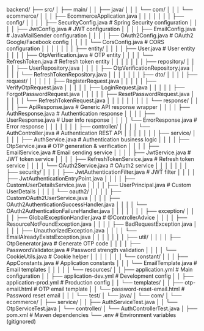 backend/
├── src/
│ ├── main/
│ │ ├── java/
│ │ │ └── com/
│ │ │ └── ecommerce/
│ │ │ ├── EcommerceApplication.java
│ │ │ │
│ │ │ ├── config/
│ │ │ │ ├── SecurityConfig.java # Spring Security configuration
│ │ │ │ ├── JwtConfig.java # JWT configuration
│ │ │ │ ├── EmailConfig.java # JavaMailSender configuration
│ │ │ │ ├── OAuth2Config.java # OAuth2 Google/Facebook config
│ │ │ │ └── CorsConfig.java # CORS configuration
│ │ │ │
│ │ │ ├── entity/
│ │ │ │ ├── User.java # User entity
│ │ │ │ ├── OtpVerification.java # OTP entity
│ │ │ │ └── RefreshToken.java # Refresh token entity
│ │ │ │
│ │ │ ├── repository/
│ │ │ │ ├── UserRepository.java
│ │ │ │ ├── OtpVerificationRepository.java
│ │ │ │ └── RefreshTokenRepository.java
│ │ │ │
│ │ │ ├── dto/
│ │ │ │ ├── request/
│ │ │ │ │ ├── RegisterRequest.java
│ │ │ │ │ ├── VerifyOtpRequest.java
│ │ │ │ │ ├── LoginRequest.java
│ │ │ │ │ ├── ForgotPasswordRequest.java
│ │ │ │ │ ├── ResetPasswordRequest.java
│ │ │ │ │ └── RefreshTokenRequest.java
│ │ │ │ │
│ │ │ │ └── response/
│ │ │ │ ├── ApiResponse.java # Generic API response wrapper
│ │ │ │ ├── AuthResponse.java # Authentication response
│ │ │ │ ├── UserResponse.java # User info response
│ │ │ │ └── ErrorResponse.java # Error response
│ │ │ │
│ │ │ ├── controller/
│ │ │ │ └── AuthController.java # Authentication REST API
│ │ │ │
│ │ │ ├── service/
│ │ │ │ ├── AuthService.java # Authentication business logic
│ │ │ │ ├── OtpService.java # OTP generation & verification
│ │ │ │ ├── EmailService.java # Email sending service
│ │ │ │ ├── JwtService.java # JWT token service
│ │ │ │ ├── RefreshTokenService.java # Refresh token service
│ │ │ │ └── OAuth2Service.java # OAuth2 service
│ │ │ │
│ │ │ ├── security/
│ │ │ │ ├── JwtAuthenticationFilter.java # JWT filter
│ │ │ │ ├── JwtAuthenticationEntryPoint.java
│ │ │ │ ├── CustomUserDetailsService.java
│ │ │ │ ├── UserPrincipal.java # Custom UserDetails
│ │ │ │ └── oauth2/
│ │ │ │ ├── CustomOAuth2UserService.java
│ │ │ │ ├── OAuth2AuthenticationSuccessHandler.java
│ │ │ │ └── OAuth2AuthenticationFailureHandler.java
│ │ │ │
│ │ │ ├── exception/
│ │ │ │ ├── GlobalExceptionHandler.java # @ControllerAdvice
│ │ │ │ ├── ResourceNotFoundException.java
│ │ │ │ ├── BadRequestException.java
│ │ │ │ ├── UnauthorizedException.java
│ │ │ │ └── EmailAlreadyExistsException.java
│ │ │ │
│ │ │ ├── util/
│ │ │ │ ├── OtpGenerator.java # Generate OTP code
│ │ │ │ ├── PasswordValidator.java # Password strength validation
│ │ │ │ └── CookieUtils.java # Cookie helper
│ │ │ │
│ │ │ └── constant/
│ │ │ ├── AppConstants.java # Application constants
│ │ │ └── EmailTemplate.java # Email templates
│ │ │
│ │ └── resources/
│ │ ├── application.yml # Main configuration
│ │ ├── application-dev.yml # Development config
│ │ ├── application-prod.yml # Production config
│ │ └── templates/
│ │ ├── otp-email.html # OTP email template
│ │ └── password-reset-email.html # Password reset email
│ │
│ └── test/
│ └── java/
│ └── com/
│ └── ecommerce/
│ ├── service/
│ │ ├── AuthServiceTest.java
│ │ └── OtpServiceTest.java
│ └── controller/
│ └── AuthControllerTest.java
│
├── pom.xml # Maven dependencies
└── .env # Environment variables (gitignored)
